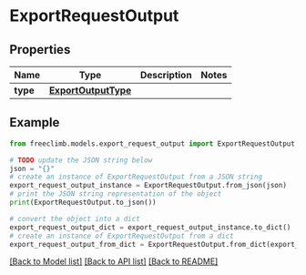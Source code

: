 # ExportRequestOutput


## Properties

Name | Type | Description | Notes
------------ | ------------- | ------------- | -------------
**type** | [**ExportOutputType**](ExportOutputType.md) |  | 

## Example

```python
from freeclimb.models.export_request_output import ExportRequestOutput

# TODO update the JSON string below
json = "{}"
# create an instance of ExportRequestOutput from a JSON string
export_request_output_instance = ExportRequestOutput.from_json(json)
# print the JSON string representation of the object
print(ExportRequestOutput.to_json())

# convert the object into a dict
export_request_output_dict = export_request_output_instance.to_dict()
# create an instance of ExportRequestOutput from a dict
export_request_output_from_dict = ExportRequestOutput.from_dict(export_request_output_dict)
```
[[Back to Model list]](../README.md#documentation-for-models) [[Back to API list]](../README.md#documentation-for-api-endpoints) [[Back to README]](../README.md)



